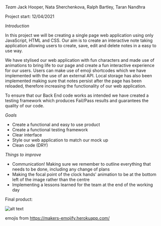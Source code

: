 *Team*
Jack Hooper, 
Nata Sherchenkova, 
Ralph Bartley, 
Taran Nandhra

Project start: 12/04/2021

*Introduction*

In this project we will be creating a single page web application using only JavaScript, HTML and CSS. Our aim is to create an interactive note taking application allowing users to create, save, edit and delete notes in a easy to use way.

We have stylised our web application with fun characters and made use of animations to bring life to our page and create a fun interactive experience for our users. Users can make use of emoji shortcodes which we have implemented with the use of an external API. Local storage has also been implemented making sure that notes persist after the page has been reloaded, therefore increasing the functionality of our web application.

To ensure that our Back End code works as intended we have created a testing framework which produces Fail/Pass results and guarantees the quality of our code.

*Goals*

- Create a functional and easy to use product
- Create a functional testing framework
- Clear interface
- Style our web application to match our mock up
- Clean code (DRY)

*Things to improve*

 - Communication! Making sure we remember to outline everything that needs to be done, including any change of plans
 - Making the focal point of the clock hands' animation to be at the bottom left of the image rather than the centre
 - Implementing a lessons learned for the team at the end of the working day




Final product:

![alt text](https://i.imgur.com/kLKfon7.png)

emojis from https://makers-emojify.herokuapp.com/
